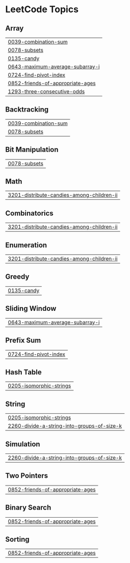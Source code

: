 
<!---LeetCode Topics Start-->
# LeetCode Topics
## Array
|  |
| ------- |
| [0039-combination-sum](https://github.com/adharsh2608/Coding/tree/master/0039-combination-sum) |
| [0078-subsets](https://github.com/adharsh2608/Coding/tree/master/0078-subsets) |
| [0135-candy](https://github.com/adharsh2608/Coding/tree/master/0135-candy) |
| [0643-maximum-average-subarray-i](https://github.com/adharsh2608/Coding/tree/master/0643-maximum-average-subarray-i) |
| [0724-find-pivot-index](https://github.com/adharsh2608/Coding/tree/master/0724-find-pivot-index) |
| [0852-friends-of-appropriate-ages](https://github.com/adharsh2608/Coding/tree/master/0852-friends-of-appropriate-ages) |
| [1293-three-consecutive-odds](https://github.com/adharsh2608/Coding/tree/master/1293-three-consecutive-odds) |
## Backtracking
|  |
| ------- |
| [0039-combination-sum](https://github.com/adharsh2608/Coding/tree/master/0039-combination-sum) |
| [0078-subsets](https://github.com/adharsh2608/Coding/tree/master/0078-subsets) |
## Bit Manipulation
|  |
| ------- |
| [0078-subsets](https://github.com/adharsh2608/Coding/tree/master/0078-subsets) |
## Math
|  |
| ------- |
| [3201-distribute-candies-among-children-ii](https://github.com/adharsh2608/Coding/tree/master/3201-distribute-candies-among-children-ii) |
## Combinatorics
|  |
| ------- |
| [3201-distribute-candies-among-children-ii](https://github.com/adharsh2608/Coding/tree/master/3201-distribute-candies-among-children-ii) |
## Enumeration
|  |
| ------- |
| [3201-distribute-candies-among-children-ii](https://github.com/adharsh2608/Coding/tree/master/3201-distribute-candies-among-children-ii) |
## Greedy
|  |
| ------- |
| [0135-candy](https://github.com/adharsh2608/Coding/tree/master/0135-candy) |
## Sliding Window
|  |
| ------- |
| [0643-maximum-average-subarray-i](https://github.com/adharsh2608/Coding/tree/master/0643-maximum-average-subarray-i) |
## Prefix Sum
|  |
| ------- |
| [0724-find-pivot-index](https://github.com/adharsh2608/Coding/tree/master/0724-find-pivot-index) |
## Hash Table
|  |
| ------- |
| [0205-isomorphic-strings](https://github.com/adharsh2608/Coding/tree/master/0205-isomorphic-strings) |
## String
|  |
| ------- |
| [0205-isomorphic-strings](https://github.com/adharsh2608/Coding/tree/master/0205-isomorphic-strings) |
| [2260-divide-a-string-into-groups-of-size-k](https://github.com/adharsh2608/Coding/tree/master/2260-divide-a-string-into-groups-of-size-k) |
## Simulation
|  |
| ------- |
| [2260-divide-a-string-into-groups-of-size-k](https://github.com/adharsh2608/Coding/tree/master/2260-divide-a-string-into-groups-of-size-k) |
## Two Pointers
|  |
| ------- |
| [0852-friends-of-appropriate-ages](https://github.com/adharsh2608/Coding/tree/master/0852-friends-of-appropriate-ages) |
## Binary Search
|  |
| ------- |
| [0852-friends-of-appropriate-ages](https://github.com/adharsh2608/Coding/tree/master/0852-friends-of-appropriate-ages) |
## Sorting
|  |
| ------- |
| [0852-friends-of-appropriate-ages](https://github.com/adharsh2608/Coding/tree/master/0852-friends-of-appropriate-ages) |
<!---LeetCode Topics End-->